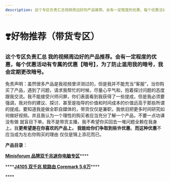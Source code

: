 ```yaml
---
description: 这个专区负责汇总视频周边好的产品推荐。会有一定程度的优惠，每个优惠活动有专属的优惠【暗号】，为了防止滥用我的暗号，我会定期更改暗号。 作者：悟空的日常
---
```


# ❣️好物推荐（带货专区）

### 这个专区负责汇总 我的视频周边好的产品推荐。会有一定程度的优惠，每个优惠活动有专属的优惠【暗号】，为了防止滥用我的暗号，我会定期更改暗号。

免责声明：虽然很多产品是我视频里评测过的，但是我并不能充当“客服”，当你购买了产品，遇到了问题，请求我帮忙的时候，尽量心平气和，抱着探讨问题的态度跟我交流。我不能接受兴师问罪，你们表面看到我获得了一些提成，但是我必须要强调，我对你的建议、探讨、甚至是指导的价值和时间成本的价值远高于那些所谓的提成。要知道我是做全职自媒体的，带货仅仅是兼职，我依旧把更多时间研究如何做好视频。并且我认为一个理性的购买者应当充分了解一个产品，不要一点功课没有做 就盲目下单。我不是带货主播，我不希望你买回去一堆问题全赖在我身上。我**更希望是在你喜欢的产品上， 我能给你们争取到些许优惠**。**而这种优惠**不应当成为左右你购买的理由 仅仅是锦上添花而已。

**产品目录**：

[**Minisforum 品牌双千兆迷你电脑专区**](minisforum-pin-pai-shuang-qian-zhao-mi-ni-dian-nao-zhuan-qu.md)\*\*\*\*

\*\*\*\*[**J4105 双千兆 软路由 Coremark 5.6万**](j4105-ruan-lu-you-gou-mai-di-zhi.md)\*\*\*\*

\*\*\*\*

